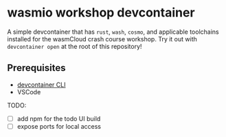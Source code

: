 # wasmio workshop devcontainer

A simple devcontainer that has `rust`, `wash`, `cosmo`, and applicable toolchains installed for the wasmCloud crash course workshop. Try it out with `devcontainer open` at the root of this repository!

## Prerequisites
- [devcontainer CLI](https://code.visualstudio.com/docs/devcontainers/devcontainer-cli#_installation)
- VSCode

TODO:
- [ ] add npm for the todo UI build
- [ ] expose ports for local access